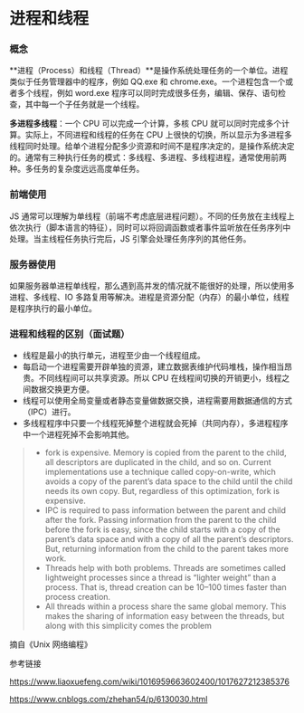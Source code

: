 # 进程和线程

### 概念

**进程（Process）和线程（Thread）**是操作系统处理任务的一个单位。进程类似于任务管理器中的程序，例如 QQ.exe 和 chrome.exe。一个进程包含一个或者多个线程，例如 word.exe 程序可以同时完成很多任务，编辑、保存、语句检查，其中每一个子任务就是一个线程。

**多进程多线程**：一个 CPU 可以完成一个计算，多核 CPU 就可以同时完成多个计算。实际上，不同进程和线程的任务在 CPU 上很快的切换，所以显示为多进程多线程同时处理。给单个进程分配多少资源和时间不是程序决定的，是操作系统决定的。通常有三种执行任务的模式：多线程、多进程、多线程进程，通常使用前两种。多任务的复杂度远远高度单任务。

### 前端使用

JS 通常可以理解为单线程（前端不考虑底层进程问题）。不同的任务放在主线程上依次执行（脚本语言的特征），同时可以将回调函数或者事件监听放在任务序列中处理。当主线程任务执行完后，JS 引擎会处理任务序列的其他任务。

### 服务器使用

如果服务器单进程单线程，那么遇到高并发的情况就不能很好的处理，所以使用多进程、多线程、IO 多路复用等解决。进程是资源分配（内存）的最小单位，线程是程序执行的最小单位。

### 进程和线程的区别（面试题）

- 线程是最小的执行单元，进程至少由一个线程组成。
- 每启动一个进程需要开辟单独的资源，建立数据表维护代码堆栈，操作相当昂贵。不同线程间可以共享资源。所以 CPU 在线程间切换的开销更小，线程之间数据交换更方便。
- 线程可以使用全局变量或者静态变量做数据交换，进程需要用数据通信的方式（IPC）进行。
- 多线程程序中只要一个线程死掉整个进程就会死掉（共同内存），多进程程序中一个进程死掉不会影响其他。

> - fork is expensive. Memory is copied from the parent to the child, all descriptors are duplicated in the child, and so on. Current implementations use a technique called copy-on-write, which avoids a copy of the parent’s data space to the child until the child needs its own copy. But, regardless of this optimization, fork is expensive.
> - IPC is required to pass information between the parent and child after the fork. Passing information from the parent to the child before the fork is easy, since the child starts with a copy of the parent’s data space and with a copy of all the parent’s descriptors. But, returning information from the child to the parent takes more work.
> - Threads help with both problems. Threads are sometimes called lightweight processes since a thread is “lighter weight” than a process. That is, thread creation can be 10–100 times faster than process creation.
> - All threads within a process share the same global memory. This makes the sharing of information easy between the threads, but along with this simplicity comes the problem

摘自《Unix 网络编程》

参考链接

https://www.liaoxuefeng.com/wiki/1016959663602400/1017627212385376

https://www.cnblogs.com/zhehan54/p/6130030.html
